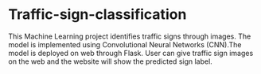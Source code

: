 # Traffic-sign-classification
This Machine Learning project identifies traffic signs through images. The model is implemented using Convolutional Neural Networks (CNN).The model is deployed on web through Flask. User can give traffic sign images on the web and the website will show the predicted sign label.
